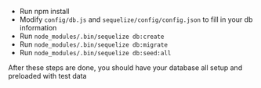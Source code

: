 *  Run npm install
*  Modify `config/db.js` and `sequelize/config/config.json` to fill in your db information
*  Run `node_modules/.bin/sequelize db:create`
*  Run `node_modules/.bin/sequelize db:migrate`
*  Run `node_modules/.bin/sequelize db:seed:all`

After these steps are done, you should have your database all setup and preloaded with test data

